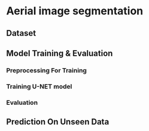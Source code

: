 # Aerial image segmentation

## Dataset

## Model Training & Evaluation

### Preprocessing For Training

### Training U-NET model

### Evaluation

## Prediction On Unseen Data

